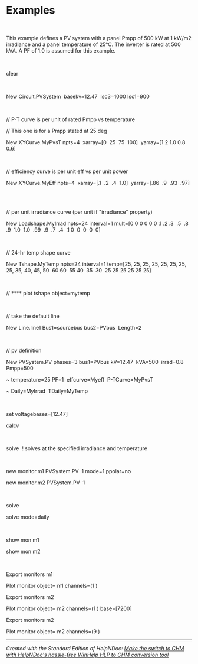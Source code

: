# Examples

&nbsp;

This example defines a PV system with a panel Pmpp of 500 kW at 1 kW/m2 irradiance and a panel temperature of 25°C. The inverter is rated at 500 kVA. A PF of 1.0 is assumed for this example.

&nbsp;

clear

&nbsp;

New Circuit.PVSystem&nbsp; basekv=12.47&nbsp; Isc3=1000 Isc1=900

&nbsp;

// P-T curve is per unit of rated Pmpp vs temperature

// This one is for a Pmpp stated at 25 deg

New XYCurve.MyPvsT npts=4&nbsp; xarray=\[0&nbsp; 25&nbsp; 75&nbsp; 100\]&nbsp; yarray=\[1.2 1.0 0.8&nbsp; 0.6\]&nbsp;

&nbsp;

// efficiency curve is per unit eff vs per unit power

New XYCurve.MyEff npts=4&nbsp; xarray=\[.1&nbsp; .2&nbsp; .4&nbsp; 1.0\]&nbsp; yarray=\[.86&nbsp; .9&nbsp; .93&nbsp; .97\] &nbsp;

&nbsp;

// per unit irradiance curve (per unit if "irradiance" property)

New Loadshape.MyIrrad npts=24 interval=1 mult=\[0 0 0 0 0 0 .1 .2 .3&nbsp; .5&nbsp; .8&nbsp; .9&nbsp; 1.0&nbsp; 1.0&nbsp; .99&nbsp; .9&nbsp; .7&nbsp; .4&nbsp; .1 0&nbsp; 0&nbsp; 0&nbsp; 0&nbsp; 0\]

&nbsp;

// 24-hr temp shape curve

New Tshape.MyTemp npts=24 interval=1 temp=\[25, 25, 25, 25, 25, 25, 25, 25, 35, 40, 45, 50&nbsp; 60 60&nbsp; 55 40&nbsp; 35&nbsp; 30&nbsp; 25 25 25 25 25 25\]

&nbsp;

// \*\*\*\* plot tshape object=mytemp

&nbsp;

// take the default line

New Line.line1 Bus1=sourcebus bus2=PVbus&nbsp; Length=2

&nbsp;

// pv definition

New PVSystem.PV phases=3 bus1=PVbus kV=12.47&nbsp; kVA=500&nbsp; irrad=0.8&nbsp; Pmpp=500&nbsp;

\~ temperature=25 PF=1&nbsp; effcurve=Myeff&nbsp; P-TCurve=MyPvsT&nbsp;

\~ Daily=MyIrrad&nbsp; TDaily=MyTemp&nbsp;

&nbsp;

set voltagebases=\[12.47\]

calcv

&nbsp;

solve&nbsp; \! solves at the specified irradiance and temperature

&nbsp;

new monitor.m1 PVSystem.PV&nbsp; 1 mode=1 ppolar=no

new monitor.m2 PVSystem.PV&nbsp; 1&nbsp;

&nbsp;

solve

solve mode=daily

&nbsp;

show mon m1

show mon m2

&nbsp;

Export monitors m1

Plot monitor object= m1 channels=(1 )

Export monitors m2

Plot monitor object= m2 channels=(1 ) base=\[7200\]

Export monitors m2

Plot monitor object= m2 channels=(9 )


***
_Created with the Standard Edition of HelpNDoc: [Make the switch to CHM with HelpNDoc's hassle-free WinHelp HLP to CHM conversion tool](<https://www.helpndoc.com/step-by-step-guides/how-to-convert-a-hlp-winhelp-help-file-to-a-chm-html-help-help-file/>)_
